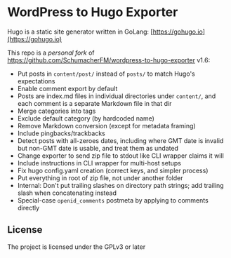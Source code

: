 # WordPress to Hugo Exporter

Hugo is a static site generator written in GoLang:
[https://gohugo.io](https://gohugo.io)

This repo is a *personal fork* of
https://github.com/SchumacherFM/wordpress-to-hugo-exporter v1.6:

- Put posts in `content/post/` instead of `posts/` to match Hugo's
  expectations
- Enable comment export by default
- Posts are index.md files in individual directories under `content/`,
  and each comment is a separate Markdown file in that dir
- Merge categories into tags
- Exclude default category (by hardcoded name)
- Remove Markdown conversion (except for metadata framing)
- Include pingbacks/trackbacks
- Detect posts with all-zeroes dates, including where GMT date is
  invalid but non-GMT date is usable, and treat them as undated
- Change exporter to send zip file to stdout like CLI wrapper claims
  it will
- Include instructions in CLI wrapper for multi-host setups
- Fix hugo config.yaml creation (correct keys, and simpler process)
- Put everything in root of zip file, not under another folder
- Internal: Don't put trailing slashes on directory path strings; add
  trailing slash when concatenating instead
- Special-case `openid_comments` postmeta by applying to comments
  directly

## License

The project is licensed under the GPLv3 or later

